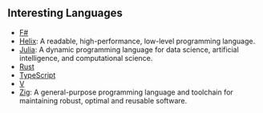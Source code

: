 
## Interesting Languages

- [F#](https://fsharp.org)
- [Helix](https://www.helix-lang.com/): A readable, high-performance, low-level programming language.
- [Julia](https://julialang.org/): A dynamic programming language for data science, artificial intelligence, and computational science.
- [Rust](https://www.rust-lang.org)
- [TypeScript](https://www.typescriptlang.org)
- [V](https://vlang.io)
- [Zig](https://ziglang.org/): A general-purpose programming language and toolchain for maintaining robust, optimal and reusable software.
